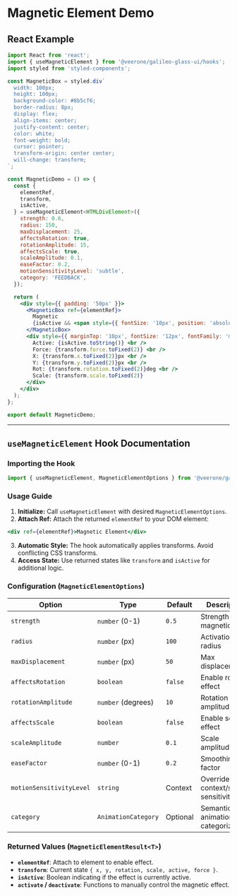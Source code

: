# Magnetic Element Demo

## React Example

```jsx
import React from 'react';
import { useMagneticElement } from '@veerone/galileo-glass-ui/hooks';
import styled from 'styled-components';

const MagneticBox = styled.div`
  width: 100px;
  height: 100px;
  background-color: #8b5cf6;
  border-radius: 8px;
  display: flex;
  align-items: center;
  justify-content: center;
  color: white;
  font-weight: bold;
  cursor: pointer;
  transform-origin: center center;
  will-change: transform;
`;

const MagneticDemo = () => {
  const { 
    elementRef,
    transform,
    isActive,
  } = useMagneticElement<HTMLDivElement>({
    strength: 0.6,
    radius: 150,
    maxDisplacement: 25,
    affectsRotation: true,
    rotationAmplitude: 15,
    affectsScale: true,
    scaleAmplitude: 0.1,
    easeFactor: 0.2,
    motionSensitivityLevel: 'subtle',
    category: 'FEEDBACK',
  });

  return (
    <div style={{ padding: '50px' }}>
      <MagneticBox ref={elementRef}>
        Magnetic
        {isActive && <span style={{ fontSize: '10px', position: 'absolute', bottom: '5px' }}>Active!</span>}
      </MagneticBox>
      <div style={{ marginTop: '10px', fontSize: '12px', fontFamily: 'monospace' }}>
        Active: {isActive.toString()} <br />
        Force: {transform.force.toFixed(2)} <br />
        X: {transform.x.toFixed(2)}px <br />
        Y: {transform.y.toFixed(2)}px <br />
        Rot: {transform.rotation.toFixed(2)}deg <br />
        Scale: {transform.scale.toFixed(2)}
      </div>
    </div>
  );
};

export default MagneticDemo;
```

---

## `useMagneticElement` Hook Documentation

### Importing the Hook

```typescript
import { useMagneticElement, MagneticElementOptions } from '@veerone/galileo-glass-ui/hooks';
```

### Usage Guide

1. **Initialize:** Call `useMagneticElement` with desired `MagneticElementOptions`.
2. **Attach Ref:** Attach the returned `elementRef` to your DOM element:

```jsx
<div ref={elementRef}>Magnetic Element</div>
```

3. **Automatic Style:** The hook automatically applies transforms. Avoid conflicting CSS transforms.
4. **Access State:** Use returned states like `transform` and `isActive` for additional logic.

### Configuration (`MagneticElementOptions`)

| Option                    | Type                | Default  | Description                                             |
|---------------------------|---------------------|----------|---------------------------------------------------------|
| `strength`                | `number` (0-1)      | `0.5`    | Strength of magnetic pull                               |
| `radius`                  | `number` (px)       | `100`    | Activation radius                                       |
| `maxDisplacement`         | `number` (px)       | `50`     | Max displacement                                        |
| `affectsRotation`         | `boolean`           | `false`  | Enable rotation effect                                  |
| `rotationAmplitude`       | `number` (degrees)  | `10`     | Rotation amplitude                                      |
| `affectsScale`            | `boolean`           | `false`  | Enable scale effect                                     |
| `scaleAmplitude`          | `number`            | `0.1`    | Scale amplitude                                         |
| `easeFactor`              | `number` (0-1)      | `0.2`    | Smoothing factor                                        |
| `motionSensitivityLevel`  | `string`            | Context  | Overrides context/system sensitivity level              |
| `category`                | `AnimationCategory` | Optional | Semantic animation categorization                       |

### Returned Values (`MagneticElementResult<T>`)

- **`elementRef`**: Attach to element to enable effect.
- **`transform`**: Current state `{ x, y, rotation, scale, active, force }`.
- **`isActive`**: Boolean indicating if the effect is currently active.
- **`activate` / `deactivate`**: Functions to manually control the magnetic effect.

